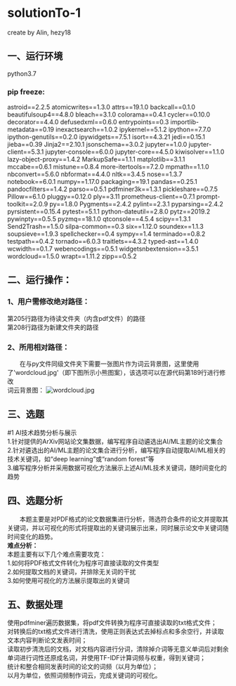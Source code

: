# solutionTo-1

create by Alin, hezy18

## 一、运行环境
python3.7
### pip freeze:
astroid==2.2.5
atomicwrites==1.3.0
attrs==19.1.0
backcall==0.1.0
beautifulsoup4==4.8.0
bleach==3.1.0
colorama==0.4.1
cycler==0.10.0
decorator==4.4.0
defusedxml==0.6.0
entrypoints==0.3
importlib-metadata==0.19
inexactsearch==1.0.2
ipykernel==5.1.2
ipython==7.7.0
ipython-genutils==0.2.0
ipywidgets==7.5.1
isort==4.3.21
jedi==0.15.1
jieba==0.39
Jinja2==2.10.1
jsonschema==3.0.2
jupyter==1.0.0
jupyter-client==5.3.1
jupyter-console==6.0.0
jupyter-core==4.5.0
kiwisolver==1.1.0
lazy-object-proxy==1.4.2
MarkupSafe==1.1.1
matplotlib==3.1.1
mccabe==0.6.1
mistune==0.8.4
more-itertools==7.2.0
mpmath==1.1.0
nbconvert==5.6.0
nbformat==4.4.0
nltk==3.4.5
nose==1.3.7
notebook==6.0.1
numpy==1.17.0
packaging==19.1
pandas==0.25.1
pandocfilters==1.4.2
parso==0.5.1
pdfminer3k==1.3.1
pickleshare==0.7.5
Pillow==6.1.0
pluggy==0.12.0
ply==3.11
prometheus-client==0.7.1
prompt-toolkit==2.0.9
py==1.8.0
Pygments==2.4.2
pylint==2.3.1
pyparsing==2.4.2
pyrsistent==0.15.4
pytest==5.1.1
python-dateutil==2.8.0
pytz==2019.2
pywinpty==0.5.5
pyzmq==18.1.0
qtconsole==4.5.4
scipy==1.3.1
Send2Trash==1.5.0
silpa-common==0.3
six==1.12.0
soundex==1.1.3
soupsieve==1.9.3
spellchecker==0.4
sympy==1.4
terminado==0.8.2
testpath==0.4.2
tornado==6.0.3
traitlets==4.3.2
typed-ast==1.4.0
wcwidth==0.1.7
webencodings==0.5.1
widgetsnbextension==3.5.1
wordcloud==1.5.0
wrapt==1.11.2
zipp==0.5.2

## 二、运行操作：
### 1、用户需修改绝对路径：
第205行路径为待读文件夹（内含pdf文件）的路径
</br>第208行路径为新建文件夹的路径
### 2、所用相对路径：
&emsp;&emsp;在与py文件同级文件夹下需要一张图片作为词云背景图，这里使用了'wordcloud.jpg'（即下图所示小熊图案），该选项可以在源代码第189行进行修改
</br> 词云背景图：
![wordcloud.jpg](https://i.loli.net/2019/08/23/a4STwhO6qU81ipM.jpg)

## 三、选题
#1	AI技术趋势分析与展示
</br> 1.针对提供的ArXiv网站论文集数据，编写程序自动遴选出AI/ML主题的论文集合
</br> 2.针对遴选出的AI/ML主题的论文集合进行分析，编写程序自动提取AI/ML相关的技术关键词，如“deep learning”或“random forest”等
</br> 3.编写程序分析并采用数据可视化方法展示上述AI/ML技术关键词，随时间变化的趋势

## 四、选题分析
&emsp;&emsp;本题主要是对PDF格式的论文数据集进行分析，筛选符合条件的论文并提取其关键词，并以可视化的形式将提取出的关键词展示出来，同时展示论文中关键词随时间变化的趋势。
</br> **难点分析：**
</br> 本题主要有以下几个难点需要攻克：
</br> 1.如何将PDF格式文件转化为程序可直接读取的文件类型
</br> 2.如何提取文档的关键词，并排除无关词的干扰
</br> 3.如何使用可视化的方法展示提取出的关键词

## 五、数据处理
使用pdfminer遍历数据集，将pdf文件转换为程序可直接读取的txt格式文件；
</br> 对转换后的txt格式文件进行清洗，使用正则表达式去掉标点和多余空行，并读取文本内容判断论文发表时间；
</br> 读取初步清洗后的文档，对文档内容进行分词，清除掉介词等无意义单词后对剩余单词进行词性还原成名词，并使用TF-IDF计算词频与权重，得到关键词；
</br> 统计和整合相同发表时间的论文的词频（以月为单位）；
</br> 以月为单位，依照词频制作词云，完成关键词的可视化。
